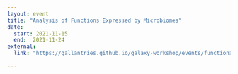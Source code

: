 ```yaml
---
layout: event
title: "Analysis of Functions Expressed by Microbiomes"
date:
  start: 2021-11-15
  end:  2021-11-24
external:
  link: "https://gallantries.github.io/galaxy-workshop/events/functional-microbiome-2021/"

---
```

